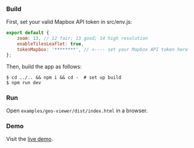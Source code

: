 ### Build

First, set your valid Mapbox API token in src/env.js:

```js
export default {
    zoom: 13, // 12 fair; 13 good; 14 high resolution
    enableTilesLeaflet: true,
    tokenMapbox: '********', // <---- set your Mapbox API token here
};
```

Then, build the app as follows:

```
$ cd ../.. && npm i && cd -  # set up build
$ npm run dev
```

### Run

Open `examples/geo-viewer/dist/index.html` in a browser.

### Demo

Visit the [live demo](https://w3reality.github.io/three-geo/examples/geo-viewer/io/index.html).
